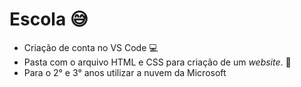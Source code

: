 # Escola 😅
- Criação de conta no VS Code 💻
- Pasta com o arquivo HTML e CSS para criação de um _website_. 📁
- Para o 2° e 3° anos utilizar a nuvem da Microsoft
